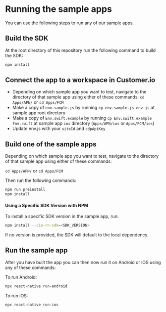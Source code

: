 # Running the sample apps

You can use the following steps to run any of our sample apps.

## Build the SDK

At the root directory of this repository run the following command to build the SDK:

```bash
npm install
```

## Connect the app to a workspace in Customer.io

- Depending on which sample app you want to test, navigate to the directory of that sample app using either of these commands: `cd Apps/APN/` or `cd Apps/FCM`
- Make a copy of `env.sample.js` by running `cp env.sample.js env.js` at sample app root directory
- Make a copy of `Env.swift.example` by running `cp Env.swift.example Env.swift` at sample app `ios` directory (`Apps/APN/ios` or `Apps/FCM/ios`)
- Update env.js with your `siteId` and `cdpApiKey`

## Build one of the sample apps

Depending on which sample app you want to test, navigate to the directory of that sample app using either of these commands:

`cd Apps/APN/` or `cd Apps/FCM`

Then run the following commands:

```bash
npm run preinstall
npm install
```

#### Using a Specific SDK Version with NPM

To install a specific SDK version in the sample app, run:

```bash
npm install --cio-rn-sdk=<SDK_VERSION>
```

If no version is provided, the SDK will default to the local dependency.

## Run the sample app

After you have built the app you can then now run it on Android or iOS using any of these commands:

To run Android:

```bash
npx react-native run-android
```

To run iOS:

```bash
npx react-native run-ios
```
